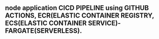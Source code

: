 ## node application CICD PIPELINE using GITHUB ACTIONS, ECR(ELASTIC CONTAINER REGISTRY, ECS(ELASTIC CONTAINER SERVICE)-FARGATE(SERVERLESS).
